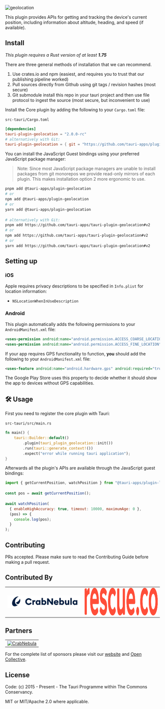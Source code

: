 ![geolocation](https://github.com/tauri-apps/plugins-workspace/raw/v2/plugins/geolocation/banner.png)

This plugin provides APIs for getting and tracking the device's current position, including information about altitude, heading, and speed (if available).

## Install

_This plugin requires a Rust version of at least **1.75**_

There are three general methods of installation that we can recommend.

1. Use crates.io and npm (easiest, and requires you to trust that our publishing pipeline worked)
2. Pull sources directly from Github using git tags / revision hashes (most secure)
3. Git submodule install this repo in your tauri project and then use file protocol to ingest the source (most secure, but inconvenient to use)

Install the Core plugin by adding the following to your `Cargo.toml` file:

`src-tauri/Cargo.toml`

```toml
[dependencies]
tauri-plugin-geolocation = "2.0.0-rc"
# alternatively with Git:
tauri-plugin-geolocation = { git = "https://github.com/tauri-apps/plugins-workspace", branch = "v2" }
```

You can install the JavaScript Guest bindings using your preferred JavaScript package manager:

> Note: Since most JavaScript package managers are unable to install packages from git monorepos we provide read-only mirrors of each plugin. This makes installation option 2 more ergonomic to use.

<!-- Add the branch for installations using git! -->

```sh
pnpm add @tauri-apps/plugin-geolocation
# or
npm add @tauri-apps/plugin-geolocation
# or
yarn add @tauri-apps/plugin-geolocation

# alternatively with Git:
pnpm add https://github.com/tauri-apps/tauri-plugin-geolocation#v2
# or
npm add https://github.com/tauri-apps/tauri-plugin-geolocation#v2
# or
yarn add https://github.com/tauri-apps/tauri-plugin-geolocation#v2
```

## Setting up

### iOS

Apple requires privacy descriptions to be specified in `Info.plist` for location information:

- `NSLocationWhenInUseDescription`

### Android

This plugin automatically adds the following permissions to your `AndroidManifest.xml` file:

```xml
<uses-permission android:name="android.permission.ACCESS_COARSE_LOCATION" />
<uses-permission android:name="android.permission.ACCESS_FINE_LOCATION" />
```

If your app requires GPS functionality to function, **you** should add the following to your `AndroidManifest.xml` file:

```xml
<uses-feature android:name="android.hardware.gps" android:required="true" />
```

The Google Play Store uses this property to decide whether it should show the app to devices without GPS capabilities.

## 🛠️ Usage

First you need to register the core plugin with Tauri:

`src-tauri/src/main.rs`

```rust
fn main() {
    tauri::Builder::default()
        .plugin(tauri_plugin_geolocation::init())
        .run(tauri::generate_context!())
        .expect("error while running tauri application");
}
```

Afterwards all the plugin's APIs are available through the JavaScript guest bindings:

```javascript
import { getCurrentPosition, watchPosition } from "@tauri-apps/plugin-log";

const pos = await getCurrentPosition();

await watchPosition(
  { enableHighAccuracy: true, timeout: 10000, maximumAge: 0 },
  (pos) => {
    console.log(pos);
  }
);
```

## Contributing

PRs accepted. Please make sure to read the Contributing Guide before making a pull request.

## Contributed By

<table>
  <tbody>
    <tr>
      <td align="center" valign="middle">
        <a href="https://crabnebula.dev" target="_blank">
          <img src="contributors/crabnebula.svg" alt="CrabNebula" width="283">
        </a>
      </td>
      <td align="center" valign="middle">
        <a href="https://rescue.co" target="_blank">
            <img src="contributors/rescue.png" alt="Rescue.co" width="283" height="90">
        </a>
      </td>
    </tr>
  </tbody>
</table>

## Partners

<table>
  <tbody>
    <tr>
      <td align="center" valign="middle">
        <a href="https://crabnebula.dev" target="_blank">
          <img src="https://github.com/tauri-apps/plugins-workspace/raw/v2/.github/sponsors/crabnebula.svg" alt="CrabNebula" width="283">
        </a>
      </td>
    </tr>
  </tbody>
</table>

For the complete list of sponsors please visit our [website](https://tauri.app#sponsors) and [Open Collective](https://opencollective.com/tauri).

## License

Code: (c) 2015 - Present - The Tauri Programme within The Commons Conservancy.

MIT or MIT/Apache 2.0 where applicable.
